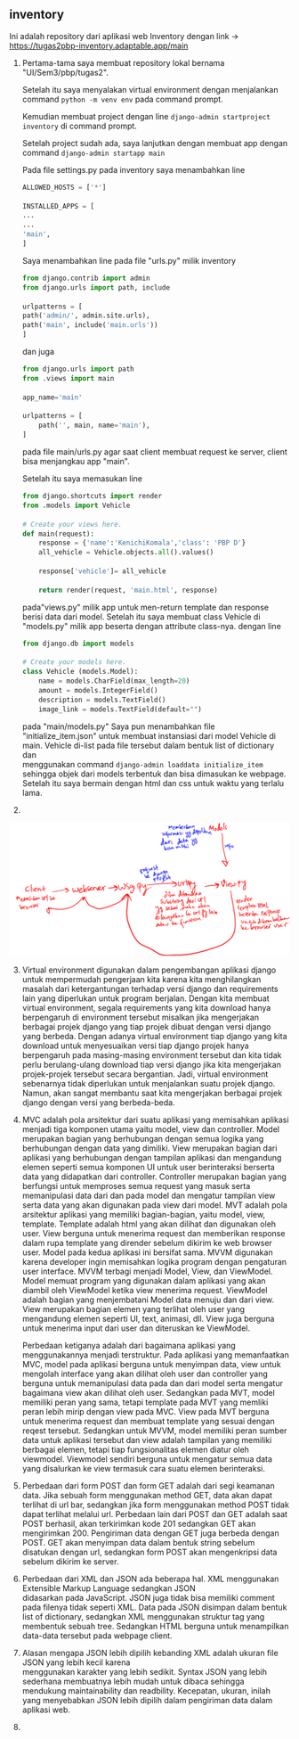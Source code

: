 inventory
---
Ini adalah repository dari aplikasi web Inventory dengan link -> https://tugas2pbp-inventory.adaptable.app/main
1. Pertama-tama saya membuat repository lokal bernama "UI/Sem3/pbp/tugas2".
   
   Setelah itu saya menyalakan virtual environment dengan menjalankan command ``` python -m venv env ``` pada command prompt.

   Kemudian membuat project dengan line ```django-admin startproject inventory``` di command prompt.

   Setelah project sudah ada, saya lanjutkan dengan membuat app dengan command ```django-admin startapp main```

   Pada file settings.py pada inventory saya menambahkan line
   ```python
   ALLOWED_HOSTS = ['*']
   
   INSTALLED_APPS = [
   ...
   ...
   'main',
   ]
   ```
   
   Saya menambahkan line pada file "urls.py" milik inventory
   ```python
   from django.contrib import admin
   from django.urls import path, include

   urlpatterns = [
   path('admin/', admin.site.urls),
   path('main', include('main.urls'))
   ]
   ```
   dan juga
   ```python
   from django.urls import path
   from .views import main

   app_name='main'

   urlpatterns = [
       path('', main, name='main'),
   ]
   ```
   pada file main/urls.py agar saat client membuat request ke server, client bisa menjangkau app "main".

   Setelah itu saya memasukan line
   ```python
   from django.shortcuts import render
   from .models import Vehicle

   # Create your views here.
   def main(request):
       response = {'name':'KenichiKomala','class': 'PBP D'}
       all_vehicle = Vehicle.objects.all().values()
    
       response['vehicle']= all_vehicle
    
       return render(request, 'main.html', response)
   ```
   pada"views.py" milik app untuk men-return template dan response berisi data dari model.
   Setelah itu saya membuat class Vehicle di "models.py" milik app beserta dengan attribute class-nya. dengan line
   ```python
   from django.db import models

   # Create your models here.
   class Vehicle (models.Model):
       name = models.CharField(max_length=20)
       amount = models.IntegerField()
       description = models.TextField()
       image_link = models.TextField(default="")
   ```
   pada "main/models.py"
   Saya pun menambahkan file "initialize_item.json" untuk membuat instansiasi dari model Vehicle di main. Vehicle di-list pada file tersebut dalam bentuk list of dictionary dan          
   menggunakan command ```django-admin loaddata initialize_item``` sehingga objek dari models terbentuk dan bisa dimasukan ke webpage.
   Setelah itu saya bermain dengan html dan css untuk waktu yang terlalu lama.
   
2. 

   ![Bagan Penjelasan request response](BaganTugas2.PNG)
   
3. Virtual environment digunakan dalam pengembangan aplikasi django untuk mempermudah pengerjaan kita karena kita menghilangkan masalah dari ketergantungan terhadap versi django dan requirements lain
   yang diperlukan untuk program berjalan. Dengan kita membuat virtual environment, segala requirements yang kita download hanya berpengaruh di environment tersebut misalkan jika mengerjakan berbagai
   projek django yang tiap projek dibuat dengan versi django yang berbeda. Dengan adanya virtual environment tiap django yang kita download untuk menyesuaikan versi tiap django projek hanya
   berpengaruh pada masing-masing environment tersebut dan kita tidak perlu berulang-ulang download tiap versi django jika kita mengerjakan projek-projek tersebut secara bergantian. Jadi, virtual
   environment sebenarnya tidak diperlukan untuk menjalankan suatu projek django. Namun, akan sangat membantu saat kita mengerjakan berbagai projek django dengan versi yang berbeda-beda.

4. MVC adalah pola arsitektur dari suatu aplikasi yang memisahkan aplikasi menjadi tiga komponen utama yaitu model, view dan controller.
   Model merupakan bagian yang berhubungan dengan semua logika yang berhubungan dengan data yang dimiliki.
   View merupakan bagian dari aplikasi yang berhubungan dengan tampilan aplikasi dan mengandung elemen seperti semua komponen UI untuk user berinteraksi berserta data yang didapatkan dari controller.
   Controller merupakan bagian yang berfungsi untuk memproses semua request yang masuk serta memanipulasi data dari dan pada model dan mengatur tampilan view serta data yang akan digunakan pada view
   dari model.
   MVT adalah pola arsitektur aplikasi yang memiliki bagian-bagian, yaitu model, view, template.
   Template adalah html yang akan dilihat dan digunakan oleh user. View berguna untuk menerima request dan memberikan response dalam rupa template yang dirender sebelum dikirim ke web browser user.
   Model pada kedua aplikasi ini bersifat sama.
   MVVM digunakan karena developer ingin memisahkan logika program dengan pengaturan user interface. MVVM terbagi menjadi Model, View, dan ViewModel.
   Model memuat program yang digunakan dalam aplikasi yang akan diambil oleh ViewModel ketika view menerima request.
   ViewModel adalah bagian yang menjembatani Model data menuju dan dari view.
   View merupakan bagian elemen yang terlihat oleh user yang mengandung elemen seperti UI, text, animasi, dll. View juga berguna untuk menerima input dari user dan diteruskan ke ViewModel.

   Perbedaan ketiganya adalah dari bagaimana aplikasi yang menggunakannya menjadi terstruktur. Pada aplikasi yang memanfaatkan MVC, model pada aplikasi berguna untuk menyimpan data, view untuk
   mengolah interface yang akan dilihat oleh user dan controller yang berguna untuk memanipulasi data pada dan dari model serta mengatur bagaimana view akan dilihat oleh user. Sedangkan pada MVT,
   model memiliki peran yang sama, tetapi template pada MVT yang memliki peran lebih mirip dengan view pada MVC. View pada MVT berguna untuk menerima request dan membuat template yang sesuai dengan
   reqest tersebut. Sedangkan untuk MVVM, model memiliki peran sumber data untuk aplikasi tersebut dan view adalah tampilan yang memiliki berbagai elemen, tetapi tiap fungsionalitas elemen diatur oleh
   viewmodel. Viewmodel sendiri berguna untuk mengatur semua data yang disalurkan ke view termasuk cara suatu elemen berinteraksi.

5. Perbedaan dari form POST dan form GET adalah dari segi keamanan data. Jika sebuah form menggunakan method
   GET, data akan dapat terlihat di url bar, sedangkan jika form menggunakan method POST tidak dapat terlihat melalui url.
   Perbedaan lain dari POST dan GET adalah saat POST berhasil, akan terkirimkan kode 201 sedangkan GET akan mengirimkan 200.
   Pengiriman data dengan GET juga berbeda dengan POST. GET akan menyimpan data dalam bentuk string sebelum disatukan dengan url, sedangkan form POST akan mengenkripsi data sebelum dikirim ke server.
6. Perbedaan dari XML dan JSON ada beberapa hal. XML menggunakan Extensible Markup Language sedangkan JSON  
   didasarkan pada JavaScript. JSON juga tidak bisa memiliki comment pada filenya tidak seperti XML. Data pada JSON disimpan dalam bentuk list of dictionary, sedangkan XML menggunakan struktur tag yang membentuk sebuah tree.
   Sedangkan HTML berguna untuk menampilkan data-data tersebut pada webpage client.
7. Alasan mengapa JSON lebih dipilih kebanding XML adalah ukuran file JSON yang lebih kecil karena   
   menggunakan karakter yang lebih sedikit. Syntax JSON yang lebih sederhana membuatnya lebih mudah untuk dibaca sehingga mendukung maintainability dan readbility. Kecepatan, ukuran, inilah yang menyebabkan JSON lebih dipilih dalam pengiriman data dalam aplikasi web.
8. 
